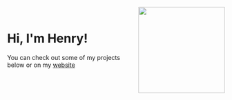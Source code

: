<a href="/explodingcamera"><img align="right" width="200" height="200" src="https://imgur.com/DqTX0M0.png"></a>
<br/>
<h1>Hi, I'm Henry!</h1>
You can check out some of my projects below or on my <a href="https://henrygressmann.de">website</a>
